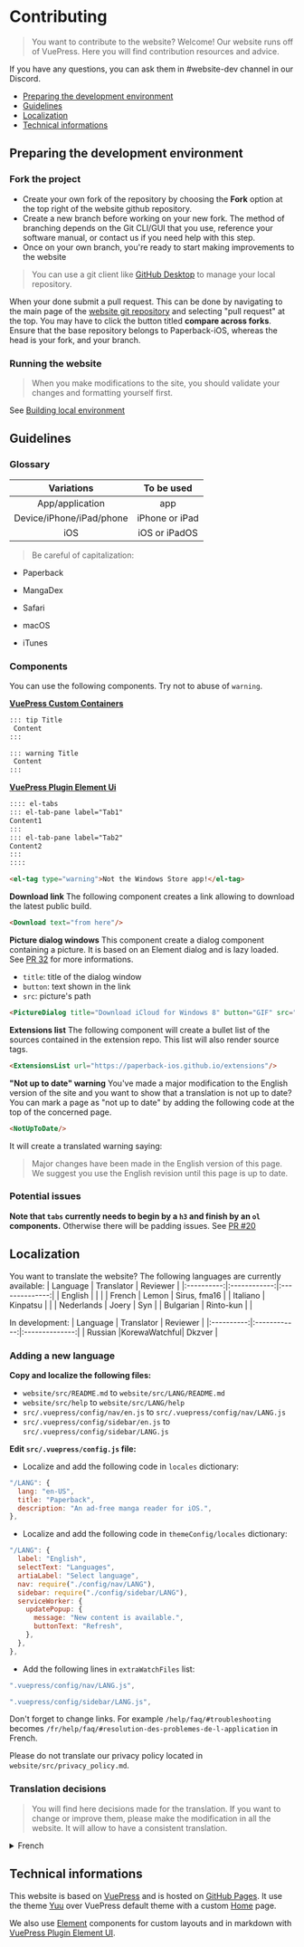 # Contributing

> You want to contribute to the website? Welcome!
> Our website runs off of VuePress. Here you will find contribution resources and advice.

If you have any questions, you can ask them in #website-dev channel in our Discord.

 * [Preparing the development environment](#preparing-the-development-environment)
 * [Guidelines](#guidelines-1)
 * [Localization](#localization)
 * [Technical informations](#technical-informations)

## Preparing the development environment
### Fork the project
* Create your own fork of the repository by choosing the **Fork** option at the top right of the website github repository.
* Create a new branch before working on your new fork. The method of branching depends on the Git CLI/GUI that you use, reference your software manual, or contact us if you need help with this step.
* Once on your own branch, you're ready to start making improvements to the website

> You can use a git client like [GitHub Desktop](https://desktop.github.com/) to manage your local repository.

When your done submit a pull request. This can be done by navigating to the main page of the [website git repository](https://github.com/Paperback-iOS/website) and selecting "pull request" at the top. You may have to click the button titled **compare across forks**. Ensure that the base repository belongs to Paperback-iOS, whereas the head is your fork, and your branch.

### Running the website
> When you make modifications to the site, you should validate your changes and formatting yourself first.

See [Building local environment](https://github.com/Paperback-iOS/website#building-local-environment)

## Guidelines
### Glossary

| Variations               | To be used     |
|:------------------------:|:--------------:|
| App/application          | app            |
| Device/iPhone/iPad/phone | iPhone or iPad |
| iOS                      | iOS or iPadOS  |

> Be careful of capitalization:

* Paperback
* MangaDex

* Safari
* macOS
* iTunes

### Components
You can use the following components. Try not to abuse of `warning`.

**[VuePress Custom Containers](https://v1.vuepress.vuejs.org/guide/markdown.html#custom-containers)**
```markdown
::: tip Title
 Content
:::
```
```markdown
::: warning Title
 Content
:::
```

**[VuePress Plugin Element Ui](https://lq782655835.github.io/vuepress-plugin-element-ui/)**
```markdown
:::: el-tabs
::: el-tab-pane label="Tab1"
Content1
:::
::: el-tab-pane label="Tab2"
Content2
:::
::::
```
```html
<el-tag type="warning">Not the Windows Store app!</el-tag>
```

**Download link**
The following component creates a link allowing to download the latest public build.
```html
<Download text="from here"/>
```

**Picture dialog windows**
This component create a dialog component containing a picture. It is based on an Element dialog and is lazy loaded. See [PR 32](https://github.com/Paperback-iOS/website/pull/32) for more informations.
 * `title`: title of the dialog window
 * `button`: text shown in the link
 * `src`: picture's path
```html
<PictureDialog title="Download iCloud for Windows 8" button="GIF" src="/assets/iCloud.gif"/>
```

**Extensions list**
The following component will create a bullet list of the sources contained in the extension repo. This list will also render source tags.
```html
<ExtensionsList url="https://paperback-ios.github.io/extensions"/>
```

**"Not up to date" warning**
You've made a major modification to the English version of the site and you want to show that a translation is not up to date? You can mark a page as "not up to date" by adding the following code at the top of the concerned page.
```html
<NotUpToDate/>
```
It will create a translated warning saying:
> Major changes have been made in the English version of this page. We suggest you use the English revision until this page is up to date.

### Potential issues
**Note that `tabs` currently needs to begin by a `h3` and finish by an `ol` components.** 
Otherwise there will be padding issues. See [PR #20](https://github.com/Paperback-iOS/website/pull/20)

## Localization
You want to translate the website?
The following languages are currently available:
|  Language  |  Translator  |    Reviewer    |
|:----------:|:------------:|:--------------:|
|   English  |              |                |
|   French   |     Lemon    |  Sirus, fma16  |
|  Italiano  |   Kinpatsu   |                |
| Nederlands |     Joery    |       Syn      |
| Bulgarian  |   Rinto-kun  |                |


In development: 
|  Language  |  Translator  |    Reviewer    |
|:----------:|:------------:|:--------------:|
|  Russian   |KorewaWatchful|     Dkzver     |

### Adding a new language
**Copy and localize the following files:**
 * `website/src/README.md` to `website/src/LANG/README.md`
 * `website/src/help` to `website/src/LANG/help`
 * `src/.vuepress/config/nav/en.js` to `src/.vuepress/config/nav/LANG.js`
 * `src/.vuepress/config/sidebar/en.js` to `src/.vuepress/config/sidebar/LANG.js`

**Edit `src/.vuepress/config.js` file:**
 * Localize and add the following code in `locales` dictionary:
```js
"/LANG": {
  lang: "en-US",
  title: "Paperback",
  description: "An ad-free manga reader for iOS.",
},
```
 * Localize and add the following code in `themeConfig/locales` dictionary:
```js
"/LANG": {
  label: "English",
  selectText: "Languages",
  artiaLabel: "Select language",
  nav: require("./config/nav/LANG"),
  sidebar: require("./config/sidebar/LANG"),
  serviceWorker: {
    updatePopup: {
      message: "New content is available.",
      buttonText: "Refresh",
    },
  },
},
```
 * Add the following lines in `extraWatchFiles` list:
```js
".vuepress/config/nav/LANG.js",
```
```js
".vuepress/config/sidebar/LANG.js",
```

Don't forget to change links. For example `/help/faq/#troubleshooting` becomes `/fr/help/faq/#resolution-des-problemes-de-l-application` in French.

Please do not translate our privacy policy located in `website/src/privacy_policy.md`.

### Translation decisions
> You will find here decisions made for the translation. 
> If you want to change or improve them, please make the modification in all the website. It will allow to have a consistent translation.

<details>
  <summary>French</summary>
  
  * "An ad-free manga reader for iOS. " : "Une application pour lire des manga, sur iOS, sans publicités"
  * "Getting started" : "Démarrer"
  
  * "Patron" : "Supporter sur Patreon"
  
  * "Public build" : "version accessible au publique"
  * "Full release" : "publication définitive"
  
  * Ponctuation: use `’`
</details>

## Technical informations
This website is based on [VuePress](https://vuepress.vuejs.org/) and is hosted on [GitHub Pages](https://pages.github.com/). 
It use the theme [Yuu](https://vuepress-theme-yuu.netlify.app/) over VuePress default theme with a custom [Home](.vuepress/components/PaperbackHome.vue) page.

We also use [Element](https://element.eleme.io/#/en-US) components for custom layouts and in markdown with [VuePress Plugin Element UI](https://lq782655835.github.io/vuepress-plugin-element-ui/).